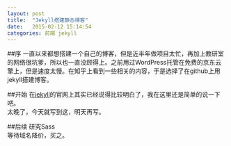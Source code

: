 ```yaml
---
layout: post
title:  "Jekyll搭建静态博客"
date:   2015-02-12 15:14:54
categories: 前端 jekyll
---
```


##序
一直以来都想搭建一个自己的博客，但是近半年做项目太忙，再加上教研室的网络很坑爹，所以也一直没顾得上。之前用过WordPress托管在免费的京东云擎上，但是速度太慢。在知乎上看到一些相关的内容，于是选择了在github上用jekyll搭建博客。

##开始
在[jekyll](http://jekyllrb.com/)的官网上其实已经说得比较明白了，我在这里还是简单的说一下吧。    
太晚了，今天就写到这，明天再写。

##后续
研究Sass     
等待域名降价，买之。
